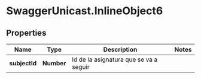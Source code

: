 # SwaggerUnicast.InlineObject6

## Properties

Name | Type | Description | Notes
------------ | ------------- | ------------- | -------------
**subjectId** | **Number** | Id de la asignatura que se va a seguir | 



